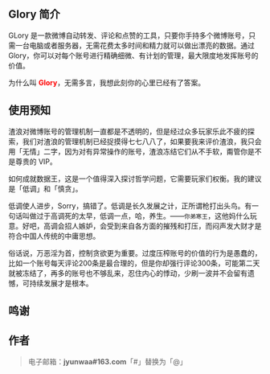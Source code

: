 ## Glory 简介

GLory 是一款微博自动转发、评论和点赞的工具，只要你手持多个微博账号，只需一台电脑或者服务器，无需花费太多时间和精力就可以做出漂亮的数据。通过 Glory，你可以对每个账号进行精确细微、有计划的管理，最大限度地发挥账号的价值。

为什么叫 <span style="color: red; font-weight: bold;">Glory</span>，无需多言，我想此刻你的心里已经有了答案。

## 使用预知

渣浪对微博账号的管理机制一直都是不透明的，但是经过众多玩家乐此不疲的探索，我们对渣浪的管理机制已经捉摸得七七八八了，如果要我来评价渣浪，我只会用「无情」二字，因为对有异常操作的账号，渣浪冻结它们从不手软，甭管你是不是尊贵的 VIP。

如何成就数据王，这是一个值得深入探讨哲学问题，它需要玩家们权衡。我的建议是「低调」和「慎贪」。

低调使人进步，Sorry，搞错了。低调是长久发展之计，正所谓枪打出头鸟。有一句话叫做过于高调死的太早，低调一点，哈，养生。——<small>你弟寒王</small>，这他妈什么玩意。好吧，高调会招人嫉妒，会受到来自各方面的摧残和打压，而闷声发大财才是符合中国人传统的中庸思想。

俗话说，万恶淫为首，控制贪欲更为重要。过度压榨账号的价值的行为是愚蠢的，比如一个账号每天评论200条是最合理的，但是你却强行评论300条，可能第二天就被冻结了，再多的账号也不够乱来，忍住内心的悸动，少刷一波并不会留有遗憾，可持续发展才是根本。


## 鸣谢


## 作者

> 电子邮箱：**jyunwaa#163.com**「#」替换为「@」